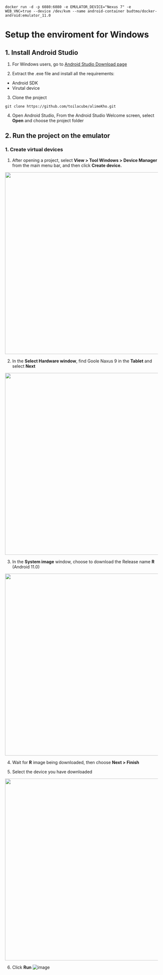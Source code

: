 `docker run -d -p 6080:6080 -e EMULATOR_DEVICE="Nexus 7" -e WEB_VNC=true --device /dev/kvm --name android-container budtmo/docker-android:emulator_11.0`

# Setup the enviroment for Windows

## 1. Install Android Studio 
1. For Windows users, go to [Android Studio Download page](https://developer.android.com/studio) 

2. Extract the .exe file and install all the requirements:
  - Android SDK
  - Virutal device
3. Clone the project 
```
git clone https://github.com/toilacube/alimeKho.git
```
4. Open Android Studio, From the Android Studio Welcome screen, select **Open** and choose the project folder

## 2. Run the project on the emulator
### 1. Create virtual devices

1. After opening a project, select **View > Tool Windows > Device Manager** from the main menu bar, and then click **Create device.**

<img src="https://github.com/toilacube/alimeKho/assets/95525386/c2cf9e66-2a70-4a2c-8e07-18e1867c7bf0" width="800" height="600">

2. In the **Select Hardware window**, find Goole Naxus 9 in the **Tablet** and select **Next** 

<img src="https://github.com/toilacube/alimeKho/assets/95525386/bac84c05-24dc-46b0-aa6e-7a9b0a71ca69" width="800" height="600">

3. In the **System image** window, choose to download the Release name **R** (Android 11.0) 

<img src="https://github.com/toilacube/alimeKho/assets/95525386/46d90c08-80c7-450e-9e63-b7833ae05aab" width="800" height="600">

4. Wait for **R** image being downloaded, then choose **Next > Finish**

5. Select the device you have downloaded 

<img src="https://github.com/toilacube/alimeKho/assets/95525386/f6326add-eb62-4a6f-8342-18d52340d9af" width="800" height="600">

6. Click **Run** ![image](https://github.com/toilacube/alimeKho/assets/95525386/dc3e8580-6866-48bd-a744-1d12ec564974) 







